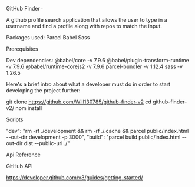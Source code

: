 GitHub Finder · 

A github profile search application that allows the user to type in a username and find a profile along with repos to match the input.
    
Packages used:
Parcel
Babel
Sass

Prerequisites

Dev dependencies:
@babel/core -v 7.9.6
@babel/plugin-transform-runtime -v 7.9.6
@babel/runtime-corejs2 -v 7.9.6
parcel-bundler -v 1.12.4
sass -v 1.26.5

Here's a brief intro about what a developer must do in order to start developing the project further:

git clone https://github.com/Will130785/github-finder-v2
cd github-finder-v2/
npm install

Scripts

"dev": "rm -rf ./development && rm -rf ./.cache && parcel public/index.html --out-dir development -p 3000",
"build": "parcel build public/index.html --out-dir dist --public-url ./"


Api Reference

GitHub API

https://developer.github.com/v3/guides/getting-started/
